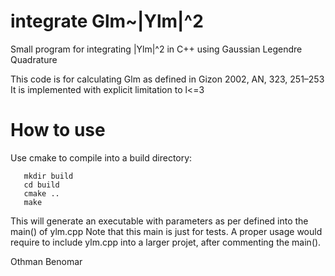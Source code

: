 # integrate Glm~|Ylm|^2
Small program for integrating |Ylm|^2 in C++ using Gaussian Legendre Quadrature


This code is for calculating Glm as defined in Gizon 2002, AN, 323, 251–253
It is implemented with explicit limitation to l<=3

# How to use
Use cmake to compile into a build directory:

       mkdir build
       cd build
       cmake ..
       make

This will generate an executable with parameters as per defined into the main() of ylm.cpp
Note that this main is just for tests. A proper usage would require to include ylm.cpp into a larger projet,
after commenting the main().

Othman Benomar
